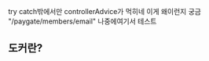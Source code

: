 try catch밖에서만 controllerAdvice가 먹히네 이게 왜이런지 궁금
"/paygate/members/email" 나중에여기서 테스트















## 도커란?
